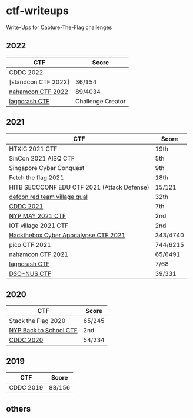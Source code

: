 # ctf-writeups

Write-Ups for Capture-The-Flag challenges

## 2022
| CTF                    | Score  |
|------------------------|--------|
| CDDC 2022      |  |
| [standcon CTF 2022]              | 36/154  |
| [nahamcon CTF 2022](2022/nahamcon%202022%20CTF)              | 89/4034  |
| [lagncrash CTF](2022/LagNCrash%202022)              | Challenge Creator  |

## 2021
| CTF                    | Score  |
|------------------------|--------|
| HTXIC 2021 CTF    | 19th |
| SinCon 2021 AISQ CTF    | 5th |
| Singapore Cyber Conquest    | 9th |
| Fetch the flag 2021    | 18th |
| HITB SECCCONF EDU CTF 2021 (Attack Defense)    | 15/121 |
| [defcon red team village qual](2021/defcon-rtv-2021)      | 32th |
| [CDDC 2021](2021/CDDC%202021)      | 7th |
| [NYP MAY 2021 CTF](2021/nyp-may-2021%20ctf)      | 2nd |
| IOT village 2021 CTF      | 2nd |
| [Hackthebox Cyber Apocalypse CTF 2021](2021/CyberApocalypse%202021)     | 343/4740 |
| pico CTF 2021     | 744/6215|
| [nahamcon CTF 2021](2021/nahamcon%202021%20CTF)     | 65/6491|
| [lagncrash CTF](2021/LagNCrash%202021)              | 7/68   |
| [DSO-NUS CTF](2021/DSO-NUS%20CTF%202021)            | 39/331 |

## 2020
| CTF                    | Score  |
|------------------------|--------|
| Stack the Flag 2020    | 65/245 |
| [NYP Back to School CTF](2020/NYP-Back_To_School-CTF-writeup) | 2nd    |
| [CDDC 2020](2020/CDDC-2020-writeup)              | 54/234 |

## 2019
| CTF                    | Score  |
|------------------------|--------|
| CDDC 2019              | 88/156 |

## others
